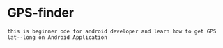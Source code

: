 # GPS-finder
    this is beginner ode for android developer and learn how to get GPS lat--long on Android Application

